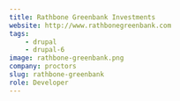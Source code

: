 ```yaml
---
title: Rathbone Greenbank Investments
website: http://www.rathbonegreenbank.com
tags:
    - drupal
    - drupal-6
image: rathbone-greenbank.png
company: proctors
slug: rathbone-greenbank
role: Developer
---
```

